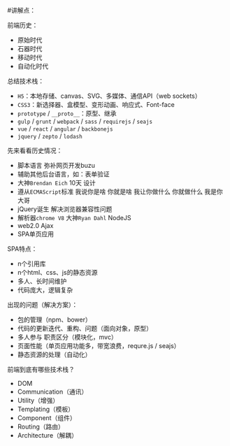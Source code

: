 #讲解点：

前端历史：

- 原始时代
- 石器时代
- 移动时代
- 自动化时代

总结技术栈：

- `H5`：本地存储、canvas、SVG、多媒体、通信API（web sockets）
- `CSS3`：新选择器、盒模型、变形动画、响应式、Font-face
- `prototype` / `__proto__`：原型、继承
- `gulp` / `grunt` / `webpack` / `sass` / `requirejs` / `seajs`
- `vue` / `react` / `angular` / `backbonejs`
- `jquery` / `zepto` / `lodash`

先来看看历史情况：

- 脚本语言 弥补网页开发buzu
- 辅助其他后台语言，如：表单验证
- 大神`Brendan Eich`  10天  设计
- 遵从`ECMAScript`标准 我说你是啥 你就是啥 我让你做什么  你就做什么  我是你大哥
- jQuery诞生  解决浏览器兼容性问题
- 解析器`chrome V8`  大神`Ryan Dahl` NodeJS
- web2.0  Ajax
- SPA单页应用

SPA特点：

- n个引用库
- n个html、css、js的静态资源
- 多人、长时间维护
- 代码庞大，逻辑复杂

出现的问题（解决方案）：

- 包的管理（npm、bower）
- 代码的更新迭代、重构、问题（面向对象，原型）
- 多人参与 职责区分（模块化，mvc）
- 页面性能（单页应用功能多，带宽浪费，requre.js / seajs）
- 静态资源的处理（自动化）

前端到底有哪些技术栈？

- DOM
- Communication（通讯）
- Utility（增强）
- Templating（模板）
- Component（组件）
- Routing（路由）
- Architecture（解耦）

